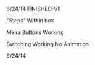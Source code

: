 6/24/14 FINISHED-V1

"Steps" Within box

Menu Buttons Working

Switching Working
No Animation

6/24/14
